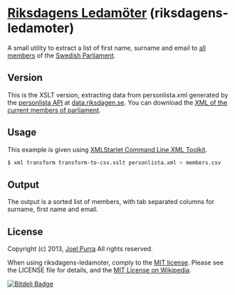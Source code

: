 # [Riksdagens Ledamöter](https://github.com/joelpurra/riksdagens-ledamoter) (riksdagens-ledamoter)

A small utility to extract a list of first name, surname and email to [all members](https://www.riksdagen.se/en/Members-and-parties/) of the [Swedish Parliament](https://www.riksdagen.se/en/).


## Version

This is the XSLT version, extracting data from personlista.xml generated by the [personlista API](https://data.riksdagen.se/personlista) at [data.riksdagen.se](https://data.riksdagen.se/). You can download the [XML of the current members of parliament](https://data.riksdagen.se/personlista/?utformat=xml).


## Usage

This example is given using [XMLStarlet Command Line XML Toolkit](http://xmlstar.sourceforge.net/).

```bash
$ xml transform transform-to-csv.xslt personlista.xml > members.csv
```


## Output

The output is a sorted list of members, with tab separated columns for surname, first name and email.


## License

Copyright (c) 2013, [Joel Purra](https://joelpurra.com/) All rights reserved.

When using riksdagens-ledamoter, comply to the [MIT license](https://joelpurra.mit-license.org/2013). Please see the LICENSE file for details, and the [MIT License on Wikipedia](https://en.wikipedia.org/wiki/MIT_License).


[![Bitdeli Badge](https://d2weczhvl823v0.cloudfront.net/joelpurra/riksdagens-ledamoter/trend.png)](https://bitdeli.com/free "Bitdeli Badge")

